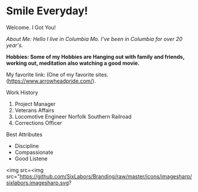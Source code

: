 # Smile Everyday!
  
  Welcome.
   I Got You!
   
   *About Me: 
   Hello I live in Columbia Mo. I've been in Columbia for over 20 year's.* 
   
   **Hobbies: Some of my Hobbies are Hanging out with family and friends, working out, meditation also watching a good movie.**
   
   
   My favorite link:
  (One of my favorite sites. (https://www.arrowheadpride.com/).
  
  
  Work History
  
  1. Project Manager
  2. Veterans Affairs
  3. Locomotive Engineer Norfolk Southern Railroad
  4. Corrections Officer
  
  Best Attributes
  - Discipline
  - Compassionate
  - Good Listene
  
<img src=<img src="https://github.com/SixLabors/Branding/raw/master/icons/imagesharp/sixlabors.imagesharp.svg?
  
  
   
   
   
   
   
  
   
  
   
   
   
  
   
 
   
  
  
   
   
   
   
   
   
  
      
